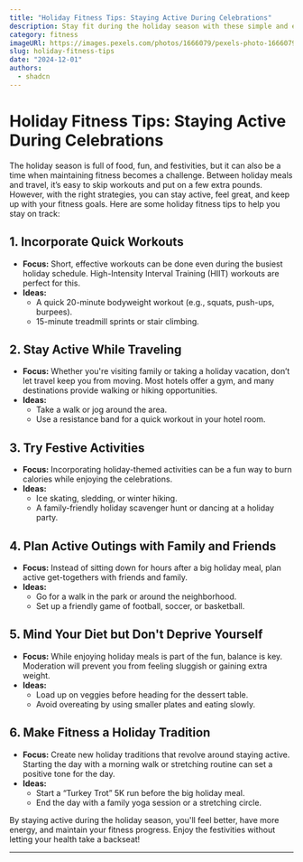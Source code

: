 ```yaml
---
title: "Holiday Fitness Tips: Staying Active During Celebrations"
description: Stay fit during the holiday season with these simple and effective fitness tips. Learn how to incorporate exercise into your holiday celebrations and avoid holiday weight gain.
category: fitness
imageURl: https://images.pexels.com/photos/1666079/pexels-photo-1666079.jpg?auto=compress&cs=tinysrgb&w=600
slug: holiday-fitness-tips
date: "2024-12-01"
authors:
  - shadcn
---
```


# Holiday Fitness Tips: Staying Active During Celebrations

The holiday season is full of food, fun, and festivities, but it can also be a time when maintaining fitness becomes a challenge. Between holiday meals and travel, it’s easy to skip workouts and put on a few extra pounds. However, with the right strategies, you can stay active, feel great, and keep up with your fitness goals. Here are some holiday fitness tips to help you stay on track:

## 1. **Incorporate Quick Workouts**
   - **Focus:** Short, effective workouts can be done even during the busiest holiday schedule. High-Intensity Interval Training (HIIT) workouts are perfect for this.
   - **Ideas:** 
     - A quick 20-minute bodyweight workout (e.g., squats, push-ups, burpees).
     - 15-minute treadmill sprints or stair climbing.

## 2. **Stay Active While Traveling**
   - **Focus:** Whether you're visiting family or taking a holiday vacation, don’t let travel keep you from moving. Most hotels offer a gym, and many destinations provide walking or hiking opportunities.
   - **Ideas:** 
     - Take a walk or jog around the area.
     - Use a resistance band for a quick workout in your hotel room.
   
## 3. **Try Festive Activities**
   - **Focus:** Incorporating holiday-themed activities can be a fun way to burn calories while enjoying the celebrations.
   - **Ideas:** 
     - Ice skating, sledding, or winter hiking.
     - A family-friendly holiday scavenger hunt or dancing at a holiday party.

## 4. **Plan Active Outings with Family and Friends**
   - **Focus:** Instead of sitting down for hours after a big holiday meal, plan active get-togethers with friends and family.
   - **Ideas:** 
     - Go for a walk in the park or around the neighborhood.
     - Set up a friendly game of football, soccer, or basketball.

## 5. **Mind Your Diet but Don't Deprive Yourself**
   - **Focus:** While enjoying holiday meals is part of the fun, balance is key. Moderation will prevent you from feeling sluggish or gaining extra weight.
   - **Ideas:** 
     - Load up on veggies before heading for the dessert table.
     - Avoid overeating by using smaller plates and eating slowly.

## 6. **Make Fitness a Holiday Tradition**
   - **Focus:** Create new holiday traditions that revolve around staying active. Starting the day with a morning walk or stretching routine can set a positive tone for the day.
   - **Ideas:** 
     - Start a “Turkey Trot” 5K run before the big holiday meal.
     - End the day with a family yoga session or a stretching circle.

By staying active during the holiday season, you'll feel better, have more energy, and maintain your fitness progress. Enjoy the festivities without letting your health take a backseat!

---
